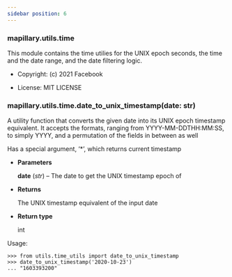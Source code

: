 ```yaml
---
sidebar position: 6
---
```



### mapillary.utils.time

This module contains the time utilies for the UNIX epoch seconds, the time and the date range, and
the date filtering logic.


* Copyright: (c) 2021 Facebook


* License: MIT LICENSE


### mapillary.utils.time.date_to_unix_timestamp(date: str)
A utility function that converts the given date
into its UNIX epoch timestamp equivalent. It accepts the formats, ranging from
YYYY-MM-DDTHH:MM:SS, to simply YYYY, and a permutation of the fields in between as well

Has a special argument, ‘\*’, which returns current timestamp


* **Parameters**

    **date** (*str*) – The date to get the UNIX timestamp epoch of



* **Returns**

    The UNIX timestamp equivalent of the input date



* **Return type**

    int


Usage:

```
>>> from utils.time_utils import date_to_unix_timestamp
>>> date_to_unix_timestamp('2020-10-23')
... "1603393200"
```
